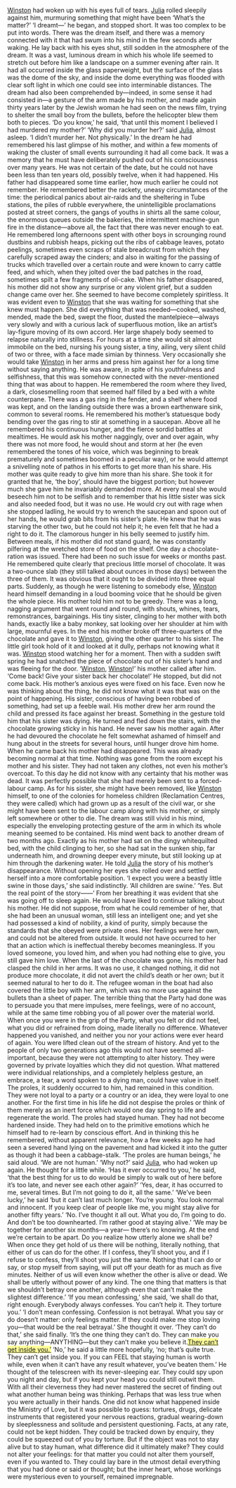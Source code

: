 [Winston](https://classic-literature.fandom.com/wiki/Winston_Smith) had woken up with his eyes full of tears. [Julia](https://classic-literature.fandom.com/wiki/Julia) rolled sleepily against him, murmuring something
that might have been ‘What’s the matter?’
‘I dreamt—’ he began, and stopped short. It was too complex to be put into words. There was the dream itself, and
there was a memory connected with it that had swum into
his mind in the few seconds after waking.
He lay back with his eyes shut, still sodden in the atmosphere of the dream. It was a vast, luminous dream in which
his whole life seemed to stretch out before him like a landscape on a summer evening after rain. It had all occurred
inside the glass paperweight, but the surface of the glass
was the dome of the sky, and inside the dome everything
was flooded with clear soft light in which one could see into
interminable distances. The dream had also been comprehended by—indeed, in some sense it had consisted in—a
gesture of the arm made by his mother, and made again
thirty years later by the Jewish woman he had seen on the
news film, trying to shelter the small boy from the bullets,
before the helicopter blew them both to pieces.
‘Do you know,’ he said, ‘that until this moment I believed
I had murdered my mother?’
‘Why did you murder her?’ said [Julia](https://classic-literature.fandom.com/wiki/Julia), almost asleep.
‘I didn’t murder her. Not physically.’ In the dream he had remembered his last glimpse of his
mother, and within a few moments of waking the cluster
of small events surrounding it had all come back. It was a
memory that he must have deliberately pushed out of his
consciousness over many years. He was not certain of the
date, but he could not have been less than ten years old, possibly twelve, when it had happened.
His father had disappeared some time earlier, how much
earlier he could not remember. He remembered better the
rackety, uneasy circumstances of the time: the periodical
panics about air-raids and the sheltering in Tube stations,
the piles of rubble everywhere, the unintelligible proclamations posted at street corners, the gangs of youths in
shirts all the same colour, the enormous queues outside
the bakeries, the intermittent machine-gun fire in the distance—above all, the fact that there was never enough to
eat. He remembered long afternoons spent with other boys
in scrounging round dustbins and rubbish heaps, picking
out the ribs of cabbage leaves, potato peelings, sometimes
even scraps of stale breadcrust from which they carefully
scraped away the cinders; and also in waiting for the passing of trucks which travelled over a certain route and were
known to carry cattle feed, and which, when they jolted
over the bad patches in the road, sometimes spilt a few fragments of oil-cake.
When his father disappeared, his mother did not show
any surprise or any violent grief, but a sudden change came
over her. She seemed to have become completely spiritless.
It was evident even to [Winston](https://classic-literature.fandom.com/wiki/Winston_Smith) that she was waiting for something that she knew must happen. She did everything
that was needed—cooked, washed, mended, made the bed,
swept the floor, dusted the mantelpiece—always very slowly
and with a curious lack of superfluous motion, like an artist’s lay-figure moving of its own accord. Her large shapely
body seemed to relapse naturally into stillness. For hours
at a time she would sit almost immobile on the bed, nursing his young sister, a tiny, ailing, very silent child of two
or three, with a face made simian by thinness. Very occasionally she would take [Winston](https://classic-literature.fandom.com/wiki/Winston_Smith) in her arms and press him
against her for a long time without saying anything. He was
aware, in spite of his youthfulness and selfishness, that this
was somehow connected with the never-mentioned thing
that was about to happen.
He remembered the room where they lived, a dark, closesmelling room that seemed half filled by a bed with a white
counterpane. There was a gas ring in the fender, and a shelf
where food was kept, and on the landing outside there was
a brown earthenware sink, common to several rooms. He
remembered his mother’s statuesque body bending over the
gas ring to stir at something in a saucepan. Above all he
remembered his continuous hunger, and the fierce sordid
battles at mealtimes. He would ask his mother naggingly,
over and over again, why there was not more food, he would
shout and storm at her (he even remembered the tones of
his voice, which was beginning to break prematurely and
sometimes boomed in a peculiar way), or he would attempt
a snivelling note of pathos in his efforts to get more than his
share. His mother was quite ready to give him more than his share. She took it for granted that he, ‘the boy’, should
have the biggest portion; but however much she gave him
he invariably demanded more. At every meal she would beseech him not to be selfish and to remember that his little
sister was sick and also needed food, but it was no use. He
would cry out with rage when she stopped ladling, he would
try to wrench the saucepan and spoon out of her hands, he
would grab bits from his sister’s plate. He knew that he was
starving the other two, but he could not help it; he even felt
that he had a right to do it. The clamorous hunger in his belly seemed to justify him. Between meals, if his mother did
not stand guard, he was constantly pilfering at the wretched
store of food on the shelf.
One day a chocolate-ration was issued. There had been
no such issue for weeks or months past. He remembered
quite clearly that precious little morsel of chocolate. It was a
two-ounce slab (they still talked about ounces in those days)
between the three of them. It was obvious that it ought to
be divided into three equal parts. Suddenly, as though he
were listening to somebody else, [Winston](https://classic-literature.fandom.com/wiki/Winston_Smith) heard himself
demanding in a loud booming voice that he should be given the whole piece. His mother told him not to be greedy.
There was a long, nagging argument that went round and
round, with shouts, whines, tears, remonstrances, bargainings. His tiny sister, clinging to her mother with both hands,
exactly like a baby monkey, sat looking over her shoulder at
him with large, mournful eyes. In the end his mother broke
off three-quarters of the chocolate and gave it to [Winston](https://classic-literature.fandom.com/wiki/Winston_Smith),
giving the other quarter to his sister. The little girl took hold of it and looked at it dully, perhaps not knowing what it was.
[Winston](https://classic-literature.fandom.com/wiki/Winston_Smith) stood watching her for a moment. Then with a
sudden swift spring he had snatched the piece of chocolate
out of his sister’s hand and was fleeing for the door.
‘[Winston](https://classic-literature.fandom.com/wiki/Winston_Smith), [Winston](https://classic-literature.fandom.com/wiki/Winston_Smith)!’ his mother called after him. ‘Come
back! Give your sister back her chocolate!’
He stopped, but did not come back. His mother’s anxious eyes were fixed on his face. Even now he was thinking
about the thing, he did not know what it was that was on
the point of happening. His sister, conscious of having been
robbed of something, had set up a feeble wail. His mother
drew her arm round the child and pressed its face against
her breast. Something in the gesture told him that his sister was dying. He turned and fled down the stairs, with the
chocolate growing sticky in his hand.
He never saw his mother again. After he had devoured
the chocolate he felt somewhat ashamed of himself and
hung about in the streets for several hours, until hunger
drove him home. When he came back his mother had disappeared. This was already becoming normal at that time.
Nothing was gone from the room except his mother and his
sister. They had not taken any clothes, not even his mother’s
overcoat. To this day he did not know with any certainty
that his mother was dead. It was perfectly possible that she
had merely been sent to a forced-labour camp. As for his
sister, she might have been removed, like [Winston](https://classic-literature.fandom.com/wiki/Winston_Smith) himself,
to one of the colonies for homeless children (Reclamation
Centres, they were called) which had grown up as a result
of the civil war, or she might have been sent to the labour camp along with his mother, or simply left somewhere or
other to die.
The dream was still vivid in his mind, especially the enveloping protecting gesture of the arm in which its whole
meaning seemed to be contained. His mind went back to
another dream of two months ago. Exactly as his mother
had sat on the dingy whitequilted bed, with the child clinging to her, so she had sat in the sunken ship, far underneath
him, and drowning deeper every minute, but still looking
up at him through the darkening water.
He told [Julia](https://classic-literature.fandom.com/wiki/Julia) the story of his mother’s disappearance.
Without opening her eyes she rolled over and settled herself
into a more comfortable position.
‘I expect you were a beastly little swine in those days,’ she
said indistinctly. ‘All children are swine.’
‘Yes. But the real point of the story——’
From her breathing it was evident that she was going
off to sleep again. He would have liked to continue talking
about his mother. He did not suppose, from what he could
remember of her, that she had been an unusual woman, still
less an intelligent one; and yet she had possessed a kind of
nobility, a kind of purity, simply because the standards that
she obeyed were private ones. Her feelings were her own,
and could not be altered from outside. It would not have
occurred to her that an action which is ineffectual thereby
becomes meaningless. If you loved someone, you loved him,
and when you had nothing else to give, you still gave him
love. When the last of the chocolate was gone, his mother
had clasped the child in her arms. It was no use, it changed nothing, it did not produce more chocolate, it did not avert
the child’s death or her own; but it seemed natural to her to
do it. The refugee woman in the boat had also covered the
little boy with her arm, which was no more use against the
bullets than a sheet of paper. The terrible thing that the Party had done was to persuade you that mere impulses, mere
feelings, were of no account, while at the same time robbing
you of all power over the material world. When once you
were in the grip of the Party, what you felt or did not feel,
what you did or refrained from doing, made literally no difference. Whatever happened you vanished, and neither you
nor your actions were ever heard of again. You were lifted
clean out of the stream of history. And yet to the people
of only two generations ago this would not have seemed
all-important, because they were not attempting to alter
history. They were governed by private loyalties which they
did not question. What mattered were individual relationships, and a completely helpless gesture, an embrace, a tear,
a word spoken to a dying man, could have value in itself.
The proles, it suddenly occurred to him, had remained in
this condition. They were not loyal to a party or a country or
an idea, they were loyal to one another. For the first time in
his life he did not despise the proles or think of them merely
as an inert force which would one day spring to life and regenerate the world. The proles had stayed human. They had
not become hardened inside. They had held on to the primitive emotions which he himself had to re-learn by conscious
effort. And in thinking this he remembered, without apparent relevance, how a few weeks ago he had seen a severed hand lying on the pavement and had kicked it into the gutter as though it had been a cabbage-stalk.
‘The proles are human beings,’ he said aloud. ‘We are not
human.’
‘Why not?’ said [Julia](https://classic-literature.fandom.com/wiki/Julia), who had woken up again.
He thought for a little while. ‘Has it ever occurred to you,’
he said, ‘that the best thing for us to do would be simply to
walk out of here before it’s too late, and never see each other
again?’
‘Yes, dear, it has occurred to me, several times. But I’m
not going to do it, all the same.’
‘We’ve been lucky,’ he said ‘but it can’t last much longer.
You’re young. You look normal and innocent. If you keep
clear of people like me, you might stay alive for another fifty
years.’
‘No. I’ve thought it all out. What you do, I’m going to do.
And don’t be too downhearted. I’m rather good at staying
alive.’
‘We may be together for another six months—a year—
there’s no knowing. At the end we’re certain to be apart. Do
you realize how utterly alone we shall be? When once they
get hold of us there will be nothing, literally nothing, that
either of us can do for the other. If I confess, they’ll shoot
you, and if I refuse to confess, they’ll shoot you just the same.
Nothing that I can do or say, or stop myself from saying, will
put off your death for as much as five minutes. Neither of us
will even know whether the other is alive or dead. We shall
be utterly without power of any kind. The one thing that
matters is that we shouldn’t betray one another, although even that can’t make the slightest difference.’
‘If you mean confessing,’ she said, ‘we shall do that, right
enough. Everybody always confesses. You can’t help it. They
torture you.’
‘I don’t mean confessing. Confession is not betrayal.
What you say or do doesn’t matter: only feelings matter. If
they could make me stop loving you—that would be the
real betrayal.’
She thought it over. ‘They can’t do that,’ she said finally. ‘It’s the one thing they can’t do. They can make you say
anything—ANYTHING—but they can’t make you believe
it.<a id="turning-point"
      style="text-decoration: underline; background-color: #ffff99;">They can’t get inside you.’</a>
‘No,’ he said a little more hopefully, ‘no; that’s quite true.
They can’t get inside you. If you can FEEL that staying human is worth while, even when it can’t have any result
whatever, you’ve beaten them.’
He thought of the telescreen with its never-sleeping ear.
They could spy upon you night and day, but if you kept your
head you could still outwit them. With all their cleverness
they had never mastered the secret of finding out what another human being was thinking. Perhaps that was less true
when you were actually in their hands. One did not know
what happened inside the Ministry of Love, but it was possible to guess: tortures, drugs, delicate instruments that
registered your nervous reactions, gradual wearing-down
by sleeplessness and solitude and persistent questioning.
Facts, at any rate, could not be kept hidden. They could be
tracked down by enquiry, they could be squeezed out of you
by torture. But if the object was not to stay alive but to stay human, what difference did it ultimately make? They could
not alter your feelings: for that matter you could not alter
them yourself, even if you wanted to. They could lay bare in
the utmost detail everything that you had done or said or
thought; but the inner heart, whose workings were mysterious even to yourself, remained impregnable.